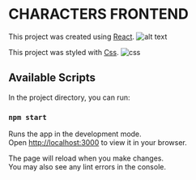 # CHARACTERS FRONTEND 

This project was created using  [React](https://github.com/facebook/create-react-app).
![alt text](http://url/to/img.png)

This project was styled with [Css](https://developer.mozilla.org/en-US/docs/Web/CSS).
![css](https://cdn-icons-png.flaticon.com/512/732/732190.png)



## Available Scripts

In the project directory, you can run:

### `npm start`

Runs the app in the development mode.\
Open [http://localhost:3000](http://localhost:3000) to view it in your browser.

The page will reload when you make changes.\
You may also see any lint errors in the console.
